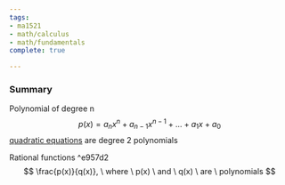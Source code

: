 ```yaml
---
tags:
- ma1521
- math/calculus
- math/fundamentals
complete: true

---
```



### Summary
Polynomial of degree n
$$
p(x)=a_{n}x^n+a_{n-1}x^{n-1}+\dots+a_{1}x+a_{0}
$$
[quadratic equations](/labyrinth/notes/math/math_fundementals/quadratic_equations) are degree 2 polynomials

Rational functions ^e957d2
$$
\frac{p(x)}{q(x)}, \ where \ p(x) \ and \ q(x) \ are \ polynomials
$$